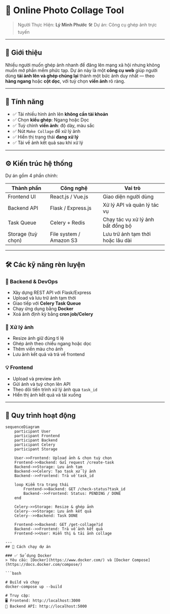 # 📸 Online Photo Collage Tool

> Người Thực Hiện: **Lý Minh Phước**
> 🛠️ Dự án: Công cụ ghép ảnh trực tuyến

---

## 🚀 Giới thiệu

Nhiều người muốn ghép ảnh nhanh để đăng lên mạng xã hội nhưng không muốn mở phần mềm phức tạp. Dự án này là một **công cụ web** giúp người dùng **tải ảnh lên và ghép chúng lại** thành một bức ảnh duy nhất — theo **hàng ngang** hoặc **cột dọc**, với tuỳ chọn **viền ảnh** rõ ràng.

---

## 🧩 Tính năng

- ✅ Tải nhiều hình ảnh lên **không cần tài khoản**
- ✅ Chọn **kiểu ghép**: Ngang hoặc Dọc
- ✅ Tuỳ chỉnh **viền ảnh**: độ dày, màu sắc
- ✅ Nút `Make Collage` để xử lý ảnh
- ✅ Hiển thị trạng thái **đang xử lý**
- ✅ Tải về ảnh kết quả sau khi xử lý

---

## ⚙️ Kiến trúc hệ thống

Dự án gồm 4 phần chính:

| Thành phần             | Công nghệ                | Vai trò                                  |
|------------------------|--------------------------|-------------------------------------------|
| Frontend UI            | React.js / Vue.js        | Giao diện người dùng                      |
| Backend API            | Flask / Express.js       | Xử lý API và quản lý tác vụ               |
| Task Queue             | Celery + Redis           | Chạy tác vụ xử lý ảnh bất đồng bộ         |
| Storage (tuỳ chọn)     | File system / Amazon S3  | Lưu trữ ảnh tạm thời hoặc lâu dài         |

---

## 🛠️ Các kỹ năng rèn luyện

### 📌 Backend & DevOps
- Xây dựng REST API với Flask/Express
- Upload và lưu trữ ảnh tạm thời
- Giao tiếp với **Celery Task Queue**
- Chạy ứng dụng bằng **Docker**
- Xoá ảnh định kỳ bằng **cron job/Celery**

### 🧮 Xử lý ảnh
- Resize ảnh giữ đúng tỉ lệ
- Ghép ảnh theo chiều ngang hoặc dọc
- Thêm viền màu cho ảnh
- Lưu ảnh kết quả và trả về frontend

### 💡 Frontend
- Upload và preview ảnh
- Gửi ảnh và tuỳ chọn lên API
- Theo dõi tiến trình xử lý ảnh qua `task_id`
- Hiển thị ảnh kết quả và tải xuống

---

## 🔄 Quy trình hoạt động

```mermaid
sequenceDiagram
    participant User
    participant Frontend
    participant Backend
    participant Celery
    participant Storage

    User->>Frontend: Upload ảnh & chọn tuỳ chọn
    Frontend->>Backend: Gửi request /create-task
    Backend->>Storage: Lưu ảnh tạm
    Backend->>Celery: Tạo task xử lý ảnh
    Backend-->>Frontend: Trả về task_id

    loop Kiểm tra trạng thái
        Frontend->>Backend: GET /check-status?task_id
        Backend-->>Frontend: Status: PENDING / DONE
    end

    Celery->>Storage: Resize & ghép ảnh
    Celery-->>Storage: Lưu ảnh kết quả
    Celery-->>Backend: Task DONE

    Frontend->>Backend: GET /get-collage?id
    Backend-->>Frontend: Trả về ảnh kết quả
    Frontend->>User: Hiển thị & tải ảnh collage

---
## 🚀 Cách chạy dự án

### ✅ Sử dụng Docker
> Yêu cầu: [Docker](https://www.docker.com/) và [Docker Compose](https://docs.docker.com/compose/)

```bash

# Build và chạy
docker-compose up --build

# Truy cập:
🖥 Frontend: http://localhost:3000
🔧 Backend API: http://localhost:5000
